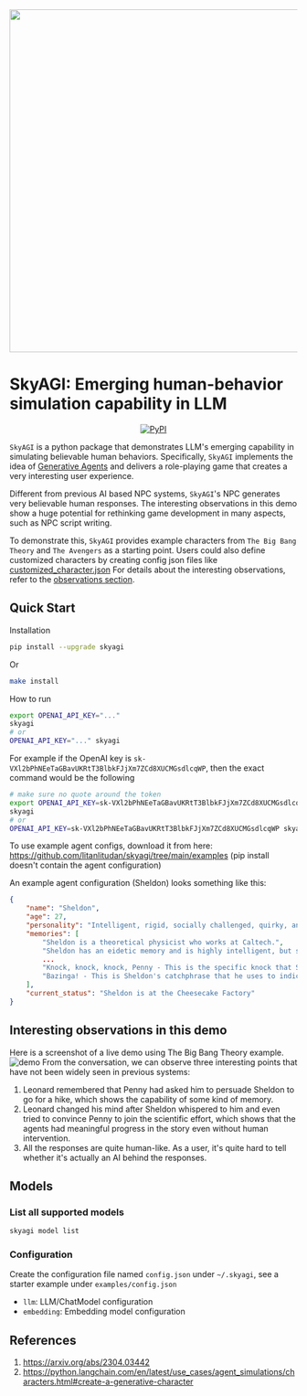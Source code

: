<div align="center">
    <img src="images/background.png" height=600 alt=""/>
</div>

# SkyAGI: Emerging human-behavior simulation capability in LLM

<p align="center">
    <a href="https://pypi.org/project/skyagi/">
        <img alt="PyPI" src="https://img.shields.io/pypi/v/skyagi?color=gree">
    </a>
</p>

`SkyAGI` is a python package that demonstrates LLM's emerging capability in simulating believable human behaviors.
Specifically, `SkyAGI` implements the idea of [Generative Agents](https://arxiv.org/abs/2304.03442) and delivers a role-playing game that creates a very interesting user experience.

Different from previous AI based NPC systems, `SkyAGI`'s NPC generates very believable human responses.
The interesting observations in this demo show a huge potential for rethinking game development in many aspects, such as NPC script writing.

To demonstrate this, `SkyAGI` provides example characters from `The Big Bang Theory` and `The Avengers` as a starting point.
Users could also define customized characters by creating config json files like [customized_character.json](https://github.com/litanlitudan/skyagi/blob/main/examples/example_agent.json)
For details about the interesting observations, refer to the [observations section](https://github.com/litanlitudan/skyagi/#interesting-observations-in-this-demo).

## Quick Start

Installation

```sh
pip install --upgrade skyagi
```

Or

```sh
make install
```

How to run

```sh
export OPENAI_API_KEY="..."
skyagi
# or
OPENAI_API_KEY="..." skyagi
```

For example if the OpenAI key is `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`, then the exact command would be the following

```sh
# make sure no quote around the token
export OPENAI_API_KEY=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
skyagi
# or
OPENAI_API_KEY=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 skyagi
```

To use example agent configs, download it from here: https://github.com/litanlitudan/skyagi/tree/main/examples
(pip install doesn't contain the agent configuration)

An example agent configuration (Sheldon) looks something like this:

```json
{
    "name": "Sheldon",
    "age": 27,
    "personality": "Intelligent, rigid, socially challenged, quirky, and arrogant.",
    "memories": [
        "Sheldon is a theoretical physicist who works at Caltech.",
        "Sheldon has an eidetic memory and is highly intelligent, but struggles with social skills and sarcasm.",
        ...
        "Knock, knock, knock, Penny - This is the specific knock that Sheldon uses when he visits Penny's apartment, which he repeats three times.",
        "Bazinga! - This is Sheldon's catchphrase that he uses to indicate he was joking or playing a prank on someone."
    ],
    "current_status": "Sheldon is at the Cheesecake Factory"
}
```

## Interesting observations in this demo

Here is a screenshot of a live demo using The Big Bang Theory example.
![demo](./images/demo.png)
From the conversation, we can observe three interesting points that have not been widely seen in previous systems:

1. Leonard remembered that Penny had asked him to persuade Sheldon to go for a hike, which shows the capability of some kind of memory.
2. Leonard changed his mind after Sheldon whispered to him and even tried to convince Penny to join the scientific effort, which shows that the agents had meaningful progress in the story even without human intervention.
3. All the responses are quite human-like. As a user, it's quite hard to tell whether it's actually an AI behind the responses.

## Models
### List all supported models
```sh
skyagi model list
```

### Configuration
Create the configuration file named `config.json` under `~/.skyagi`, see a starter example under `examples/config.json`
- `llm`: LLM/ChatModel configuration
- `embedding`: Embedding model configuration

## References

1. https://arxiv.org/abs/2304.03442
2. https://python.langchain.com/en/latest/use_cases/agent_simulations/characters.html#create-a-generative-character
